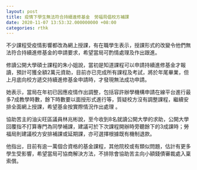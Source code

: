 ```yaml
---
layout: post
title: 疫情下學生無法符合持續進修基金　勞福局倡校方補課
date: 2020-11-07 13:53:32.000000000 +08:00
categories: rthk
---
```


不少課程受疫情影響都改為網上授課，有在職學生表示，授課形式的改變令他們無法符合持續進修基金的申請要求，希望當局可酌情處理及作出跟進。

修讀公開大學碩士課程的朱小姐說，當初是知道課程可以申請持續進修基金才報讀，預計可獲全額2萬元資助，目前亦已完成所有課程及考試，將於年尾畢業，但上月底向校方遞交持續進修基金申請時，才發現無法成功申請。

她表示，當局在年初已因應疫情作出調整，包括容許辦學機構申請在線平台進行最多7成教學時數，餘下時數要以面授形式進行等，質疑校方沒有調整課程，繼續安排全面網上授課，希望基金按實際情況作出處理 。

協助苦主的油尖旺區議員林兆彬說，至今收到8名就讀公開大學的求助，公開大學回覆指不打算專門為同學補課，建議可於下次課程開辦時旁聽餘下的3成課時；勞福局則建議校方安排補課或延期課，亦可選擇根據既有機制退款。

他指出，目前有逾一萬個合資格的基金課程，其他院校或有類似問題，估計有更多學生受影響，希望當局可協商解決方法，不排除會協助苦主向小額錢債審裁處入稟索償。
